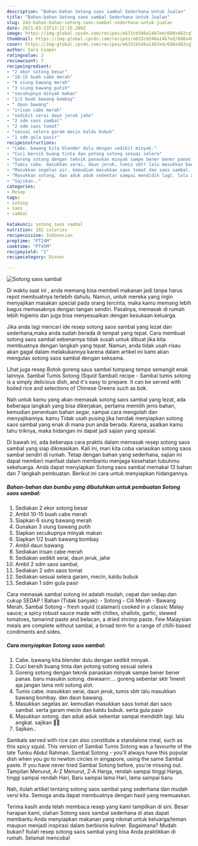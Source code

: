 ```yaml
---
description: "Bahan-bahan Sotong saos sambal Sederhana Untuk Jualan"
title: "Bahan-bahan Sotong saos sambal Sederhana Untuk Jualan"
slug: 243-bahan-bahan-sotong-saos-sambal-sederhana-untuk-jualan
date: 2021-03-23T13:12:15.286Z
image: https://img-global.cpcdn.com/recipes/e633cb546a14b7ed/680x482cq70/sotong-saos-sambal-foto-resep-utama.jpg
thumbnail: https://img-global.cpcdn.com/recipes/e633cb546a14b7ed/680x482cq70/sotong-saos-sambal-foto-resep-utama.jpg
cover: https://img-global.cpcdn.com/recipes/e633cb546a14b7ed/680x482cq70/sotong-saos-sambal-foto-resep-utama.jpg
author: Sara Cooper
ratingvalue: 3
reviewcount: 7
recipeingredient:
- "2 ekor sotong besar"
- "10-15 buah cabe merah"
- "6 siung bawang merah"
- "3 siung bawang putih"
- "secukupnya minyak makan"
- "1/2 buah bawang bombay"
- " daun bawang"
- "irisan cabe merah"
- "sedikit serai daun jeruk jahe"
- "2 sdm saos sambal"
- "2 sdm saos tomat"
- "sesuai selera garam mecin kaldu bubuk"
- "1 sdm gula pasir"
recipeinstructions:
- "Cabe. bawang kita blender dulu dengan sedikit minyak."
- "Cuci bersih buang tinta dan potong sotong sesuai selera"
- "Goreng sotong dengan teknik panaskan minyak sampe bener bener panas. baru masukin sotong. dwwaarrr.... goreng sebentar sktr 1menit aja jangan lama nnti sotong alot."
- "Tumis cabe. masukkan serai, daun jeruk, tumis sbtr lalu masukkan bawang bombay. dan daun bawang."
- "Masukkan segelas air. kemudian masukkan saos tomat dan saos sambal. serta garam mecin dan kaldu bubuk. serta gula pasir"
- "Masukkan sotong. dan aduk aduk sebentar sampai mendidih lagi. lalu angkat. sajikan 🥰🥰"
- "Sajikan.."
categories:
- Resep
tags:
- sotong
- saos
- sambal

katakunci: sotong saos sambal 
nutrition: 102 calories
recipecuisine: Indonesian
preptime: "PT24M"
cooktime: "PT45M"
recipeyield: "1"
recipecategory: Dinner

---
```



![Sotong saos sambal](https://img-global.cpcdn.com/recipes/e633cb546a14b7ed/680x482cq70/sotong-saos-sambal-foto-resep-utama.jpg)

Di waktu  saat ini , anda memang bisa membeli makanan jadi tanpa harus repot membuatnya terlebih dahulu. Namun, untuk mereka yang ingin menyajikan masakan special pada orang tercinta, maka kamu memang lebih bagus memasaknya dengan tangan sendiri. Pasalnya, memasak di rumah lebih higienis dan juga bisa menyesuaikan dengan kesukaan keluarga.

Jika anda lagi mencari ide resep sotong saos sambal yang lezat dan sederhana,maka anda sudah berada di tempat yang tepat. Cara membuat sotong saos sambal  sebenarnya tidak susah untuk dibuat jika kita membuatnya dengan langkah yang tepat. Namun, anda tidak usah risau akan gagal dalam melakukannya 
karena dalam artikel ini kami akan mengulas sotong saos sambal dengan seksama.  

Lihat juga resep Botok goreng saus sambel tumpang tempe semangit enak lainnya. Sambal Tumis Sotong (Squid Sambal) recipe - Sambal tumis sotong is a simply delicious dish, and it&#39;s easy to prepare. It can be served with boiled rice and selections of Chinese Greens such as bok.

Nah untuk kamu yang akan memasak sotong saos sambal yang lezat, ada beberapa langkah yang bisa dikerjakan, pertama memilih jenis bahan, kemudian penentuan bahan segar, sampai cara mengolah dan menyajikannya. kamu Tidak usah pusing jika hendak menyiapkan sotong saos sambal yang enak di mana pun anda berada. Karena, asalkan kamu  tahu triknya, maka hidangan ini dapat jadi sajian yang spesial.

Di bawah ini, ada beberapa cara praktis  dalam memasak resep sotong saos sambal yang siap dikreasikan. Kali ini, mari kita coba variasikan sotong saos sambal sendiri di rumah. Tetap dengan bahan yang sederhana, sajian ini dapat memberi manfaat dalam membantu menjaga kesehatan tubuhmu sekeluarga. Anda dapat menyiapkan Sotong saos sambal memakai 13 bahan dan 7 langkah pembuatan. Berikut ini cara untuk menyiapkan hidangannya.

<!--inarticleads1-->

##### Bahan-bahan dan bumbu yang dibutuhkan untuk pembuatan Sotong saos sambal:

1. Sediakan 2 ekor sotong besar
1. Ambil 10-15 buah cabe merah
1. Siapkan 6 siung bawang merah
1. Gunakan 3 siung bawang putih
1. Siapkan secukupnya minyak makan
1. Siapkan 1/2 buah bawang bombay
1. Ambil  daun bawang
1. Sediakan irisan cabe merah
1. Sediakan sedikit serai, daun jeruk, jahe
1. Ambil 2 sdm saos sambal,
1. Sediakan 2 sdm saos tomat
1. Sediakan sesuai selera garam, mecin, kaldu bubuk
1. Sediakan 1 sdm gula pasir


Cara memasak sambal sotong ini adalah mudah, cepat dan sedap.dan cukup SEDAP ! Bahan (Tidak banyak): - Sotong - Cili Merah - Bawang Merah. Sambal Sotong - fresh squid (calamari) cooked in a classic Malay sauce; a spicy robust sauce made with chilies, shallots, garlic, stewed tomatoes, tamarind paste and belacan, a dried shrimp paste. Few Malaysian meals are complete without sambal, a broad term for a range of chilli-based condiments and sides. 

<!--inarticleads2-->

##### Cara menyiapkan Sotong saos sambal:

1. Cabe. bawang kita blender dulu dengan sedikit minyak.
1. Cuci bersih buang tinta dan potong sotong sesuai selera
1. Goreng sotong dengan teknik panaskan minyak sampe bener bener panas. baru masukin sotong. dwwaarrr.... goreng sebentar sktr 1menit aja jangan lama nnti sotong alot.
1. Tumis cabe. masukkan serai, daun jeruk, tumis sbtr lalu masukkan bawang bombay. dan daun bawang.
1. Masukkan segelas air. kemudian masukkan saos tomat dan saos sambal. serta garam mecin dan kaldu bubuk. serta gula pasir
1. Masukkan sotong. dan aduk aduk sebentar sampai mendidih lagi. lalu angkat. sajikan 🥰🥰
1. Sajikan..


Sambals served with rice can also constitute a standalone meal, such as this spicy squid. This version of Sambal Tumis Sotong was a favourite of the late Tunku Abdul Rahman. Sambal Sotong - you&#39;ll always have this popular dish when you go to newton circles in singapore, using the same Sambal paste. If you have never tried Sambal Sotong before, you&#39;re missing out. Tampilan Menurut, A-Z Menurut, Z-A Harga, rendah sampai tinggi Harga, tinggi sampai rendah Hari, Baru sampai lama Hari, lama sampai baru. 

Nah, itulah artikel tentang  sotong saos sambal  yang sederhana dan mudah versi kita. Semoga anda dapat membuatnya dengan hasil yang memuaskan. 

Terima kasih anda telah membaca resep yang kami tampilkan di sini. Besar harapan kami, olahan  Sotong saos sambal sederhana di atas dapat membantu Anda menyiapkan makanan yang nikmat untuk keluarga/teman maupun menjadi inspirasi dalam berbisnis kuliner. Bagaimana? Mudah bukan? Itulah resep sotong saos sambal yang bisa Anda praktikkan di rumah. Selamat mencoba!

